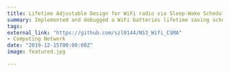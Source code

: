 ```yaml
---
title: Lifetime Adjustable Design for WiFi radio via Sleep-Wake Scheduling in Network Simulator 3 (NS-3)
summary: Implemented and debugged a WiFi batteries lifetime saving scheduling algorithm for CSMA protocol in Network Simulator 3 (NS-3) using C/C++ under Linux Ubuntu system
tags:
external_link: "https://github.com/szl0144/NS3_Wifi_CSMA"
- Computing Network
date: "2019-12-15T00:00:00Z"
image: featured.jpg

---
```


